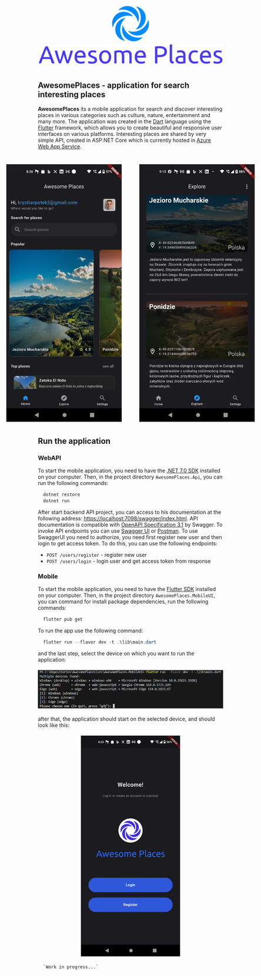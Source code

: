 <div style="display:flex; justify-content: center; gap: 0.5rem; flex-direction: column; align-items: center;">
  <img src="./assets/logo/brand_logo.svg" width="100"/>
  <img src="./assets/logo/brand_name.svg" width="500"/>
</div>
<br>

## AwesomePlaces - application for search  interesting places

**AwesomePlaces** its a mobile application for search and discover interesting places in various categories such as culture, nature, entertainment and many more. The application was created in the [Dart](https://dart.dev/) language using the [Flutter](https://flutter.dev/) framework, which allows you to create beautiful and responsive user interfaces on various platforms. Interesting places are shared by very simple API, created in ASP.NET Core which is currently hosted in [Azure Web App Service](https://azure.microsoft.com/en-us/products/app-service/web).

<div style="display:flex; justify-content: center; gap: 3rem; flex-direction: row; margin: 40px 0;">
<img src="./assets/screens/show-2.png" height="700" />
<img src="./assets/screens/show-1.png" height="700" />
</div>

## Run the application

### WebAPI

To start the mobile application, you need to have the [.NET 7.0 SDK](https://dotnet.microsoft.com/en-us/download/visual-studio-sdks) installed on your computer. Then, in the project directory `AwesomePlaces.Api`, you can run the following commands:

```powershell
  dotnet restore
  dotnet run
```

After start backend API project, you can access to his documentation at the following address: [https://localhost:7098/swagger/index.html](https://localhost:7098/swagger/index.html). API documentation is compatible with [OpenAPI Specification 3.1](https://swagger.io/specification/) by Swagger. To invoke API endpoints you can use [Swagger UI](https://swagger.io/tools/swagger-ui/) or [Postman](https://www.postman.com/). To use SwaggerUI you need to authorize, you need first register new user and then login to get access token. To do this, you can use the following endpoints:

- `POST /users/register` - register new user
- `POST /users/login` - login user and get access token from response

### Mobile

To start the mobile application, you need to have the [Flutter SDK](https://flutter.dev/docs/get-started/install) installed on your computer. Then, in the project directory `AwesomePlaces.MobileUI`, you can command for install package dependencies, run the following commands:

```powershell
  flutter pub get
`````

To run the app use the following command:

```powershell
  flutter run --flavor dev -t .\lib\main.dart
```

and the last step, select the device on which you want to run the application:

<div style="display:flex; justify-content: center; gap: 3rem; flex-direction: row; margin: 20px 0;">
  <img src="./assets/screens/flutter-run.png" />
</div>

after that, the application should start on the selected device, and should look like this:

<div style="display:flex; justify-content: center; gap: 3rem; flex-direction: row;  margin: 20px 0;">
  <img src="./assets/screens/1.png" height="600" />
</div>

      `Work in progress...`
